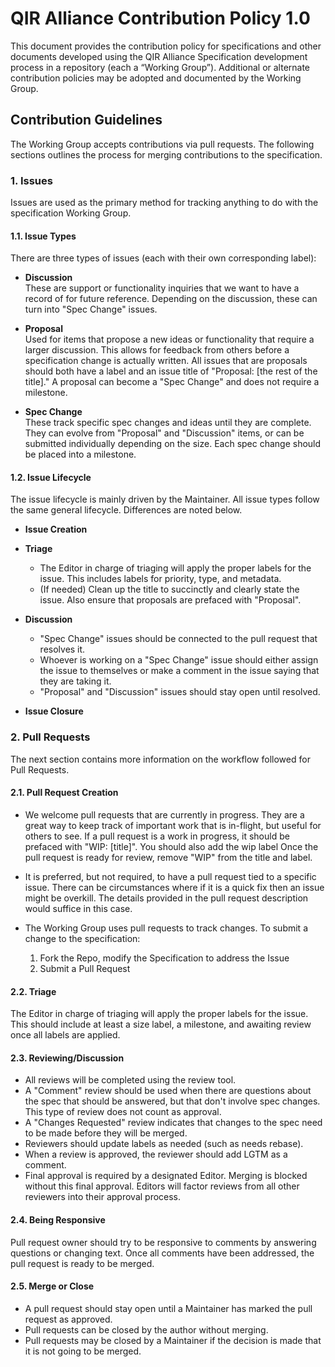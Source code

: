 # QIR Alliance Contribution Policy 1.0

This document provides the contribution policy for specifications and other
documents developed using the QIR Alliance Specification development process in
a repository (each a “Working Group”). Additional or alternate contribution
policies may be adopted and documented by the Working Group.

## Contribution Guidelines

The Working Group accepts contributions via pull requests. The following
sections outlines the process for merging contributions to the specification.

### 1. Issues

Issues are used as the primary method for tracking anything to do with the
specification Working Group.

#### 1.1. Issue Types

There are three types of issues (each with their own corresponding label):

- **Discussion** <br/>
  These are support or functionality inquiries that we want to have a record of
  for future reference. Depending on the discussion, these can turn into "Spec
  Change" issues.

- **Proposal** <br/>
  Used for items that propose a new ideas or functionality that require a larger
  discussion. This allows for feedback from others before a specification change
  is actually written. All issues that are proposals should both have a label
  and an issue title of "Proposal: [the rest of the title]." A proposal can
  become a "Spec Change" and does not require a milestone.

- **Spec Change** <br/>
  These track specific spec changes and ideas until they are complete. They can
  evolve from "Proposal" and "Discussion" items, or can be submitted
  individually depending on the size. Each spec change should be placed into a
  milestone.

#### 1.2. Issue Lifecycle

The issue lifecycle is mainly driven by the Maintainer. All issue types follow
the same general lifecycle. Differences are noted below.

- **Issue Creation**

- **Triage**

  - The Editor in charge of triaging will apply the proper labels for the issue.
This includes labels for priority, type, and metadata.
  - (If needed) Clean up the title to succinctly and clearly state the issue. Also
ensure that proposals are prefaced with "Proposal".

- **Discussion**

  - "Spec Change" issues should be connected to the pull request that resolves it.
  - Whoever is working on a "Spec Change" issue should either assign the issue to
    themselves or make a comment in the issue saying that they are taking it.
  - "Proposal" and "Discussion" issues should stay open until resolved.

- **Issue Closure**

### 2. Pull Requests

The next section contains more information on the workflow followed for Pull
Requests.

#### 2.1. Pull Request Creation

- We welcome pull requests that are currently in progress. They are a great way
  to keep track of important work that is in-flight, but useful for others to
  see. If a pull request is a work in progress, it should be prefaced with "WIP:
  [title]". You should also add the wip label Once the pull request is ready for
  review, remove "WIP" from the title and label.

- It is preferred, but not required, to have a pull request tied to a specific
  issue. There can be circumstances where if it is a quick fix then an issue
  might be overkill. The details provided in the pull request description would
  suffice in this case.

- The Working Group uses pull requests to track changes. To submit a change to the
specification:

  1) Fork the Repo, modify the Specification to address the Issue
  2) Submit a Pull Request

#### 2.2. Triage

The Editor in charge of triaging will apply the proper labels for the issue.
This should include at least a size label, a milestone, and awaiting review once
all labels are applied.

#### 2.3. Reviewing/Discussion

- All reviews will be completed using the review tool.
- A "Comment" review should be used when there are questions about the spec that
  should be answered, but that don't involve spec changes. This type of review
  does not count as approval.
- A "Changes Requested" review indicates that changes to the spec need to be
  made before they will be merged.
- Reviewers should update labels as needed (such as needs rebase).
- When a review is approved, the reviewer should add LGTM as a comment.
- Final approval is required by a designated Editor. Merging is blocked without
  this final approval. Editors will factor reviews from all other reviewers into
  their approval process.

#### 2.4. Being Responsive

Pull request owner should try to be responsive to comments by answering
questions or changing text. Once all comments have been addressed, the pull
request is ready to be merged.

#### 2.5. Merge or Close

- A pull request should stay open until a Maintainer has marked the pull request
  as approved.
- Pull requests can be closed by the author without merging.
- Pull requests may be closed by a Maintainer if the decision is made that it is
  not going to be merged.
